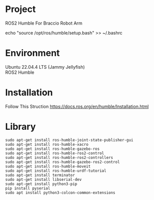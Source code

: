 # Project
ROS2 Humble For Braccio Robot Arm

echo "source /opt/ros/humble/setup.bash" >> ~/.bashrc


# Environment
Ubuntu 22.04.4 LTS (Jammy Jellyfish) <br>
ROS2 Humble <br>

# Installation
Follow This Struction https://docs.ros.org/en/humble/Installation.html <br>

# Library
	sudo apt-get install ros-humble-joint-state-publisher-gui
	sudo apt-get install ros-humble-xacro
	sudo apt-get install ros-humble-gazebo-ros
	sudo apt-get install ros-humble-ros2-control
	sudo apt-get install ros-humble-ros2-controllers
	sudo apt-get install ros-humble-gazebo-ros2-control
	sudo apt-get install ros-humble-moveit
 	sudo apt-get install ros-humble-urdf-tutorial
	sudo apt-get install terminator
	sudo apt-get install libserial-dev
	sudo apt-get install python3-pip
	pip install pyserial
  	sudo apt install python3-colcon-common-extensions


